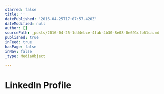 ```yaml
---
starred: false
title: ''
datePublished: '2016-04-25T17:07:57.420Z'
dateModified: null
author: []
sourcePath: _posts/2016-04-25-1dd4ebce-4fab-4b30-8e08-0e691cfb61ca.md
published: true
inFeed: true
hasPage: false
inNav: false
_type: MediaObject

---
```

# LinkedIn Profile